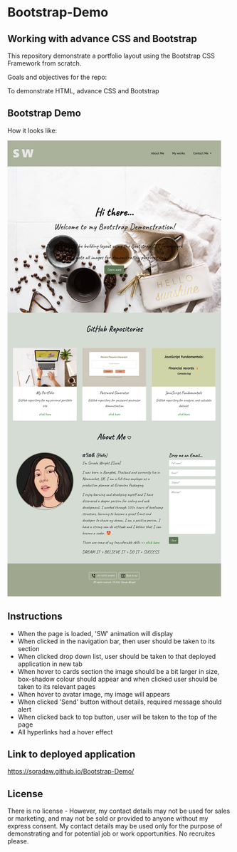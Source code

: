 # Bootstrap-Demo

## Working with advance CSS and Bootstrap

This repository demonstrate a portfolio layout using the Bootstrap CSS Framework from scratch.

Goals and objectives for the repo:

To demonstrate HTML, advance CSS and Bootstrap

## Bootstrap Demo

How it looks like:

![Bootstrap-Demo](/images/deployed-page.jpg)

## Instructions

* When the page is loaded, 'SW' animation will display
* When clicked in the navigation bar, then user should be taken to its section
* When clicked drop down list, user should be taken to that deployed application in new tab
* When hover to cards section the image should be a bit larger in size, box-shadow colour should appear and when clicked user should be taken to its relevant pages
* When hover to avatar image, my image will appears
* When clicked 'Send' button without details, required message should alert
*  When clicked back to top button, user will be taken to the top of the page
* All hyperlinks had a hover effect

## Link to deployed application

https://soradaw.github.io/Bootstrap-Demo/

## License

There is no license - However, my contact details may not be used for sales or marketing, and may not be sold or provided to anyone without my express consent. My contact details may be used only for the purpose of demonstrating and for potential job or work opportunities. No recruites please.